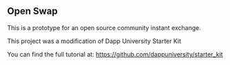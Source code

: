 ## Open Swap

This is a prototype for an open source community instant exchange.

This project was a modification of Dapp University Starter Kit 

You can find the full tutorial at: https://github.com/dappuniversity/starter_kit

